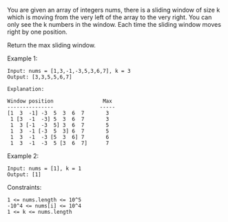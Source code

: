 You are given an array of integers nums, there is a sliding window of size k which is moving from the very left of the array to the very right. You can only see the k numbers in the window. Each time the sliding window moves right by one position.

Return the max sliding window.

 

Example 1:

    Input: nums = [1,3,-1,-3,5,3,6,7], k = 3
    Output: [3,3,5,5,6,7]

    Explanation: 

    Window position                Max
    ---------------               -----
    [1  3  -1] -3  5  3  6  7       3
     1 [3  -1  -3] 5  3  6  7       3
     1  3 [-1  -3  5] 3  6  7       5
     1  3  -1 [-3  5  3] 6  7       5
     1  3  -1  -3 [5  3  6] 7       6
     1  3  -1  -3  5 [3  6  7]      7

Example 2:

    Input: nums = [1], k = 1
    Output: [1]

 

Constraints:

    1 <= nums.length <= 10^5
    -10^4 <= nums[i] <= 10^4
    1 <= k <= nums.length


